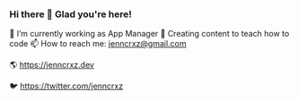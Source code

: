 ### Hi there 👋 Glad you're here!
🔭 I’m currently working as App Manager
🌱 Creating content to teach how to code
📫 How to reach me: jenncrxz@gmail.com

🌎 https://jenncrxz.dev

🐦 https://twitter.com/jenncrxz

<!--
**jenncrxz/jenncrxz** is a ✨ _special_ ✨ repository because its `README.md` (this file) appears on your GitHub profile.

Here are some ideas to get you started:

- 🔭 I’m currently working on ...
- 🌱 I’m currently learning ...
- 👯 I’m looking to collaborate on ...
- 🤔 I’m looking for help with ...
- 💬 Ask me about ...
- 📫 How to reach me: ...
- 😄 Pronouns: ...
- ⚡ Fun fact: ...
-->
